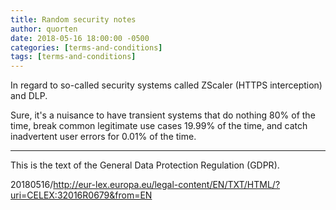 ```yaml
---
title: Random security notes
author: quorten
date: 2018-05-16 18:00:00 -0500
categories: [terms-and-conditions]
tags: [terms-and-conditions]
---
```


In regard to so-called security systems called ZScaler (HTTPS
interception) and DLP.

Sure, it's a nuisance to have transient systems that do nothing 80% of
the time, break common legitimate use cases 19.99% of the time, and
catch inadvertent user errors for 0.01% of the time.

----------

This is the text of the General Data Protection Regulation (GDPR).

20180516/http://eur-lex.europa.eu/legal-content/EN/TXT/HTML/?uri=CELEX:32016R0679&from=EN
